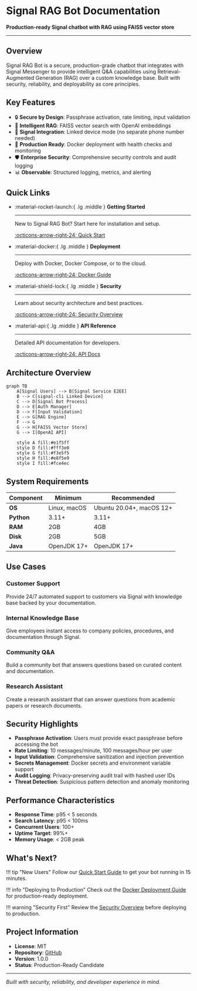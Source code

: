 # Signal RAG Bot Documentation

**Production-ready Signal chatbot with RAG using FAISS vector store**

---

## Overview

Signal RAG Bot is a secure, production-grade chatbot that integrates with Signal Messenger to provide intelligent Q&A capabilities using Retrieval-Augmented Generation (RAG) over a custom knowledge base. Built with security, reliability, and deployability as core principles.

## Key Features

- 🔒 **Secure by Design**: Passphrase activation, rate limiting, input validation
- 🤖 **Intelligent RAG**: FAISS vector search with OpenAI embeddings
- 📱 **Signal Integration**: Linked device mode (no separate phone number needed)
- 🐳 **Production Ready**: Docker deployment with health checks and monitoring
- 🛡️ **Enterprise Security**: Comprehensive security controls and audit logging
- 📊 **Observable**: Structured logging, metrics, and alerting

## Quick Links

<div class="grid cards" markdown>

-   :material-rocket-launch:{ .lg .middle } __Getting Started__

    ---

    New to Signal RAG Bot? Start here for installation and setup.

    [:octicons-arrow-right-24: Quick Start](getting-started/quickstart.md)

-   :material-docker:{ .lg .middle } __Deployment__

    ---

    Deploy with Docker, Docker Compose, or to the cloud.

    [:octicons-arrow-right-24: Docker Guide](deployment/docker.md)

-   :material-shield-lock:{ .lg .middle } __Security__

    ---

    Learn about security architecture and best practices.

    [:octicons-arrow-right-24: Security Overview](security/overview.md)

-   :material-api:{ .lg .middle } __API Reference__

    ---

    Detailed API documentation for developers.

    [:octicons-arrow-right-24: API Docs](api/custom-rag.md)

</div>

## Architecture Overview

```mermaid
graph TB
    A[Signal Users] --> B[Signal Service E2EE]
    B --> C[signal-cli Linked Device]
    C --> D[Signal Bot Process]
    D --> E[Auth Manager]
    D --> F[Input Validation]
    E --> G[RAG Engine]
    F --> G
    G --> H[FAISS Vector Store]
    G --> I[OpenAI API]

    style A fill:#e1f5ff
    style D fill:#fff3e0
    style G fill:#f3e5f5
    style H fill:#e8f5e9
    style I fill:#fce4ec
```

## System Requirements

| Component | Minimum | Recommended |
|-----------|---------|-------------|
| **OS** | Linux, macOS | Ubuntu 20.04+, macOS 12+ |
| **Python** | 3.11+ | 3.11+ |
| **RAM** | 2GB | 4GB |
| **Disk** | 2GB | 5GB |
| **Java** | OpenJDK 17+ | OpenJDK 17+ |

## Use Cases

### Customer Support
Provide 24/7 automated support to customers via Signal with knowledge base backed by your documentation.

### Internal Knowledge Base
Give employees instant access to company policies, procedures, and documentation through Signal.

### Community Q&A
Build a community bot that answers questions based on curated content and documentation.

### Research Assistant
Create a research assistant that can answer questions from academic papers or research documents.

## Security Highlights

- **Passphrase Activation**: Users must provide exact passphrase before accessing the bot
- **Rate Limiting**: 10 messages/minute, 100 messages/hour per user
- **Input Validation**: Comprehensive sanitization and injection prevention
- **Secrets Management**: Docker secrets and environment variable support
- **Audit Logging**: Privacy-preserving audit trail with hashed user IDs
- **Threat Detection**: Suspicious pattern detection and anomaly monitoring

## Performance Characteristics

- **Response Time**: p95 < 5 seconds
- **Search Latency**: p95 < 100ms
- **Concurrent Users**: 100+
- **Uptime Target**: 99%+
- **Memory Usage**: < 2GB peak

## What's Next?

!!! tip "New Users"
    Follow our [Quick Start Guide](getting-started/quickstart.md) to get your bot running in 15 minutes.

!!! info "Deploying to Production"
    Check out the [Docker Deployment Guide](deployment/docker.md) for production-ready deployment.

!!! warning "Security First"
    Review the [Security Overview](security/overview.md) before deploying to production.

## Project Information

- **License**: MIT
- **Repository**: [GitHub](https://github.com/BramAlkema/signal-rag-bot)
- **Version**: 1.0.0
- **Status**: Production-Ready Candidate

---

*Built with security, reliability, and developer experience in mind.*

